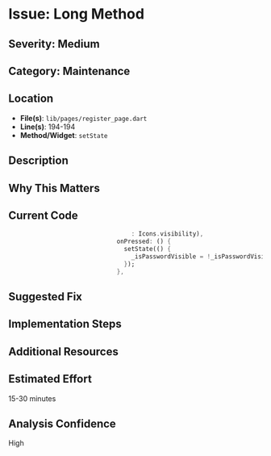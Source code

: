 # Issue: Long Method

## Severity: Medium

## Category: Maintenance

## Location
- **File(s)**: `lib/pages/register_page.dart`
- **Line(s)**: 194-194
- **Method/Widget**: `setState`

## Description


## Why This Matters


## Current Code
```dart
                                  : Icons.visibility),
                              onPressed: () {
                                setState(() {
                                  _isPasswordVisible = !_isPasswordVisible;
                                });
                              },
```

## Suggested Fix


## Implementation Steps


## Additional Resources


## Estimated Effort
15-30 minutes

## Analysis Confidence
High
